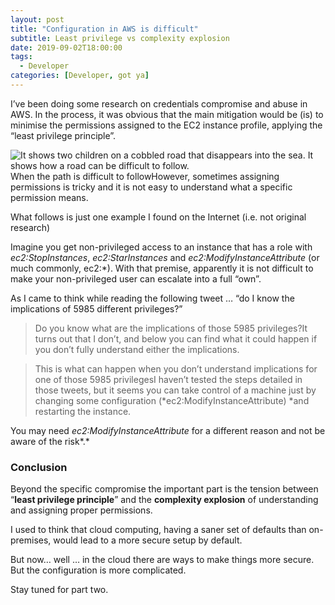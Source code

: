 ```yaml
---
layout: post
title: "Configuration in AWS is difficult"
subtitle: Least privilege vs complexity explosion
date: 2019-09-02T18:00:00
tags:
  - Developer
categories: [Developer, got ya]
---
```


I’ve been doing some research on credentials compromise and abuse in AWS. In the process, it was obvious that the main mitigation would be (is) to minimise the permissions assigned to the EC2 instance profile, applying the “least privilege principle”.

![It shows two children on a cobbled road that disappears into the sea. It shows how a road can be difficult to follow.](/img/1*zYkG2Iq7RzTH5CyjYWrPZA.jpeg)When the path is difficult to followHowever, sometimes assigning permissions is tricky and it is not easy to understand what a specific permission means.

What follows is just one example I found on the Internet (i.e. not original research)

Imagine you get non-privileged access to an instance that has a role with _ec2:StopInstances_, _ec2:StarInstances_ and _ec2:ModifyInstanceAttribute_ (or much commonly, ec2:\*). With that premise, apparently it is not difficult to make your non-privileged user can escalate into a full “own”.

As I came to think while reading the following tweet … “do I know the implications of 5985 different privileges?”

> [](https://twitter.com/0xdabbad00/status/1161117748119781376)Do you know what are the implications of those 5985 privileges?It turns out that I don’t, and below you can find what it could happen if you don’t fully understand either the implications.

> [](https://twitter.com/Darkarnium/status/1065600704134475776)This is what can happen when you don’t understand implications for one of those 5985 privilegesI haven’t tested the steps detailed in those tweets, but it seems you can take control of a machine just by changing some configuration (*ec2:ModifyInstanceAttribute) *and restarting the instance.

You may need _ec2:ModifyInstanceAttribute_ for a different reason and not be aware of the risk*.*

### Conclusion

Beyond the specific compromise the important part is the tension between “**least privilege principle**” and the **complexity explosion** of understanding and assigning proper permissions.

I used to think that cloud computing, having a saner set of defaults than on-premises, would lead to a more secure setup by default.

But now… well … in the cloud there are ways to make things more secure. But the configuration is more complicated.

Stay tuned for part two.
